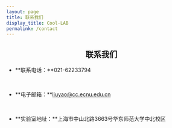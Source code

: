 ```yaml
---
layout: page
title: 联系我们
display_title: Cool-LAB
permalink: /contact
---
```


<center><h2><strong>联系我们</strong></h2></center>

- **联系电话：**021-62233794

  <br/>

- **电子邮箱：**liuyao@cc.ecnu.edu.cn

  <br/>

- **实验室地址：**上海市中山北路3663号华东师范大学中北校区
